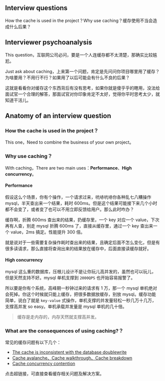 ## Interview questions

How the cache is used in the project？Why use caching？缓存使用不当会造成什么后果？

## Interviewer psychoanalysis

This question，互联网公司必问，要是一个人连缓存都不太清楚，那确实比较尴尬。

Just ask about caching，上来第一个问题，肯定是先问问你项目哪里用了缓存？为啥要用？不用行不行？如果用了以后可能会有什么不良的后果？

这就是看看你对缓存这个东西背后有没有思考，如果你就是傻乎乎的瞎用，没法给面试官一个合理的解答，那面试官对你印象肯定不太好，觉得你平时思考太少，就知道干活儿。

## Anatomy of an interview question

### How the cache is used in the project？

This one，Need to combine the business of your own project。

### Why use caching？

With caching，There are two main uses：**Performance**、**High concurrency**。

#### Performance

假设这么个场景，你有个操作，一个请求过来，吭哧吭哧你各种乱七八糟操作 mysql，半天查出来一个结果，耗时 600ms。但是这个结果可能接下来几个小时都不会变了，或者变了也可以不用立即反馈给用户。那么此时咋办？

缓存啊，折腾 600ms 查出来的结果，扔缓存里，一个 key 对应一个 value，下次再有人查，别走 mysql 折腾 600ms 了，直接从缓存里，通过一个 key 查出来一个 value，2ms 搞定。性能提升 300 倍。

就是说对于一些需要复杂操作耗时查出来的结果，且确定后面不怎么变化，但是有很多读请求，那么直接将查询出来的结果放在缓存中，后面直接读缓存就好。

#### High concurrency

mysql 这么重的数据库，压根儿设计不是让你玩儿高并发的，虽然也可以玩儿，但是天然支持不好。mysql 单机支撑到 `2000QPS` 也开始容易报警了。

所以要是你有个系统，高峰期一秒钟过来的请求有 1 万，那一个 mysql 单机绝对会死掉。你这个时候就只能上缓存，把很多数据放缓存，别放 mysql。缓存功能简单，说白了就是 `key-value` 式操作，单机支撑的并发量轻松一秒几万十几万，支撑高并发 so easy。单机承载并发量是 mysql 单机的几十倍。

> 缓存是走内存的，内存天然就支撑高并发。

### What are the consequences of using caching?？

常见的缓存问题有以下几个：

-   [The cache is inconsistent with the database doublewrite](/docs/high-concurrency/redis-consistence.md)
-   [Cache avalanche、Cache walkthrough、Cache breakdown](/docs/high-concurrency/redis-caching-avalanche-and-caching-penetration.md)
-   [Cache concurrency contention](/docs/high-concurrency/redis-cas.md)

点击超链接，可直接查看缓存相关问题及解决方案。
